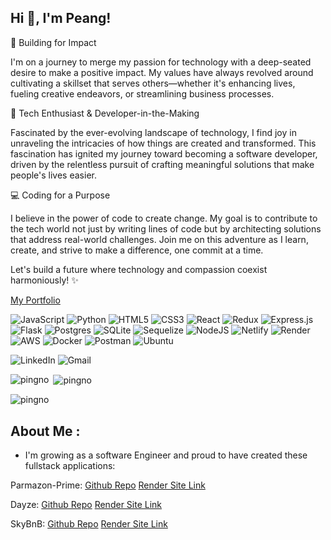 ## Hi 👋, I'm Peang!

🚀 Building for Impact

I'm on a journey to merge my passion for technology with a deep-seated desire to make a positive impact. My values have always revolved around cultivating a skillset that serves others—whether it's enhancing lives, fueling creative endeavors, or streamlining business processes.

🌱 Tech Enthusiast & Developer-in-the-Making

Fascinated by the ever-evolving landscape of technology, I find joy in unraveling the intricacies of how things are created and transformed. This fascination has ignited my journey toward becoming a software developer, driven by the relentless pursuit of crafting meaningful solutions that make people's lives easier.

💻 Coding for a Purpose

I believe in the power of code to create change. My goal is to contribute to the tech world not just by writing lines of code but by architecting solutions that address real-world challenges. Join me on this adventure as I learn, create, and strive to make a difference, one commit at a time.

Let's build a future where technology and compassion coexist harmoniously! ✨

[My Portfolio](https://pingno.github.io)

![JavaScript](https://img.shields.io/badge/javascript-%23323330.svg?style=for-the-badge&logo=javascript&logoColor=%23F7DF1E)
![Python](https://img.shields.io/badge/python-3670A0?style=for-the-badge&logo=python&logoColor=ffdd54)
![HTML5](https://img.shields.io/badge/html5-%23E34F26.svg?style=for-the-badge&logo=html5&logoColor=white)
![CSS3](https://img.shields.io/badge/css3-%231572B6.svg?style=for-the-badge&logo=css3&logoColor=white)
![React](https://img.shields.io/badge/react-%2320232a.svg?style=for-the-badge&logo=react&logoColor=%2361DAFB)
![Redux](https://img.shields.io/badge/redux-%23593d88.svg?style=for-the-badge&logo=redux&logoColor=white)
![Express.js](https://img.shields.io/badge/express.js-%23404d59.svg?style=for-the-badge&logo=express&logoColor=%2361DAFB)
![Flask](https://img.shields.io/badge/flask-%23000.svg?style=for-the-badge&logo=flask&logoColor=white)
![Postgres](https://img.shields.io/badge/postgres-%23316192.svg?style=for-the-badge&logo=postgresql&logoColor=white)
![SQLite](https://img.shields.io/badge/sqlite-%2307405e.svg?style=for-the-badge&logo=sqlite&logoColor=white)
![Sequelize](https://img.shields.io/badge/Sequelize-52B0E7?style=for-the-badge&logo=Sequelize&logoColor=white)
![NodeJS](https://img.shields.io/badge/node.js-6DA55F?style=for-the-badge&logo=node.js&logoColor=white)
![Netlify](https://img.shields.io/badge/netlify-%23000000.svg?style=for-the-badge&logo=netlify&logoColor=#00C7B7)
![Render](https://img.shields.io/badge/Render-%46E3B7.svg?style=for-the-badge&logo=render&logoColor=white)
![AWS](https://img.shields.io/badge/AWS-%23FF9900.svg?style=for-the-badge&logo=amazon-aws&logoColor=white)
![Docker](https://img.shields.io/badge/docker-%230db7ed.svg?style=for-the-badge&logo=docker&logoColor=white)
![Postman](https://img.shields.io/badge/Postman-FF6C37?style=for-the-badge&logo=postman&logoColor=white)
![Ubuntu](https://img.shields.io/badge/Ubuntu-E95420?style=for-the-badge&logo=ubuntu&logoColor=white)

![LinkedIn](https://img.shields.io/badge/linkedin-%230077B5.svg?style=for-the-badge&logo=linkedin&logoColor=white)
![Gmail](https://img.shields.io/badge/Gmail-D14836?style=for-the-badge&logo=gmail&logoColor=white)


<p><img align="left" src="https://github-readme-stats.vercel.app/api/top-langs?username=pingno&show_icons=true&locale=en&layout=compact" alt="pingno" /></p>

<p>&nbsp;<img align="center" src="https://github-readme-stats.vercel.app/api?username=pingno&show_icons=true&locale=en" alt="pingno" /></p>

<p><img align="center" src="https://github-readme-streak-stats.herokuapp.com/?user=pingno&" alt="pingno" /></p>


## About Me :
 * I'm growing as a software Engineer and proud to have created these fullstack applications:


Parmazon-Prime:
[Github Repo](https://github.com/sophie97yang/Parmazon-Prime)
[Render Site Link](https://parmazon-prime.onrender.com/)

Dayze:
[Github Repo](https://github.com/pingno/Capstone-Project)
[Render Site Link](https://dayze.onrender.com/)

SkyBnB:
[Github Repo](https://github.com/pingno/API-Project)
[Render Site Link](https://peang-api-project.onrender.com/)






<!--
**pingno/pingno** is a ✨ _special_ ✨ repository because its `README.md` (this file) appears on your GitHub profile.

Here are some ideas to get you started:

- 🔭 I’m currently working on ...
- 🌱 I’m currently learning ...
- 👯 I’m looking to collaborate on ...
- 🤔 I’m looking for help with ...
- 💬 Ask me about ...
- 📫 How to reach me: ...
- 😄 Pronouns: ...
- ⚡ Fun fact: ...
-->
